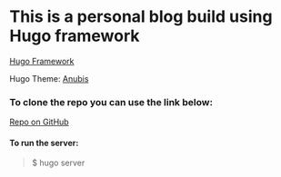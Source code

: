 # This is a personal blog build using Hugo framework

[Hugo Framework](https://link-url-here.org)

Hugo Theme: [Anubis](https://themes.gohugo.io/themes/hugo-theme-anubis/)

 ### To clone the repo you can use the link below:

[Repo on GitHub](git@github.com:Acyony/blog-using-hugo-framework.git)


#### To run  the server:

> $ hugo server